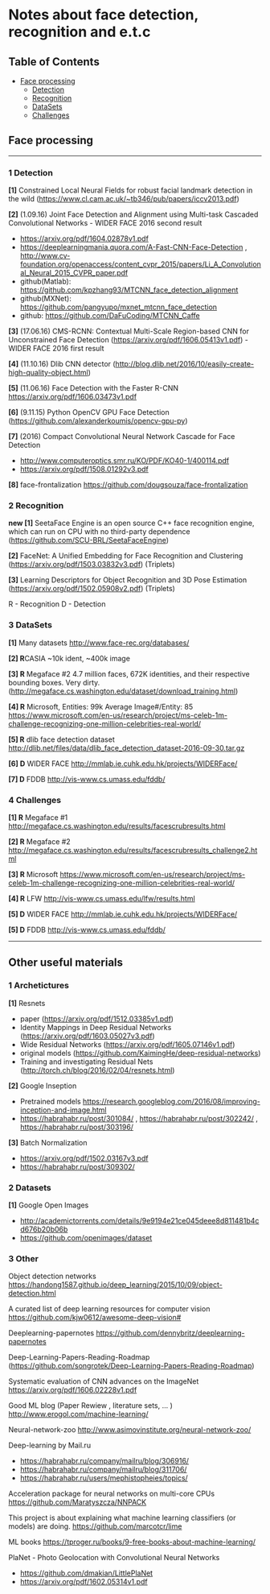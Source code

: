 # Notes about face detection, recognition and e.t.c

## Table of Contents
- [Face processing](#face-processing)
  - [Detection](#face-detection)
  - [Recognition](#face-recognition)
  - [DataSets](#face-dataSets)
  - [Challenges](#face-challenges)

## Face processing
---------------------------------------

### 1 Detection
**[1]** Constrained Local Neural Fields for robust facial landmark detection in the wild (https://www.cl.cam.ac.uk/~tb346/pub/papers/iccv2013.pdf)

**[2]** (1.09.16) Joint Face Detection and Alignment using Multi-task Cascaded Convolutional Networks - WIDER FACE 2016 second result

 - https://arxiv.org/pdf/1604.02878v1.pdf
 - https://deeplearningmania.quora.com/A-Fast-CNN-Face-Detection , http://www.cv-foundation.org/openaccess/content_cvpr_2015/papers/Li_A_Convolutional_Neural_2015_CVPR_paper.pdf
 - github(Matlab): https://github.com/kpzhang93/MTCNN_face_detection_alignment
 - github(MXNet): https://github.com/pangyupo/mxnet_mtcnn_face_detection
 - github: https://github.com/DaFuCoding/MTCNN_Caffe

**[3]** (17.06.16) CMS-RCNN: Contextual Multi-Scale Region-based CNN for Unconstrained Face Detection (https://arxiv.org/pdf/1606.05413v1.pdf) - WIDER FACE 2016 first result

**[4]** (11.10.16) Dlib CNN detector (http://blog.dlib.net/2016/10/easily-create-high-quality-object.html)

**[5]** (11.06.16) Face Detection with the Faster R-CNN https://arxiv.org/pdf/1606.03473v1.pdf

**[6]** (9.11.15) Python OpenCV GPU Face Detection (https://github.com/alexanderkoumis/opencv-gpu-py)

**[7]** (2016) Compact Convolutional Neural Network Cascade for Face Detection
 - http://www.computeroptics.smr.ru/KO/PDF/KO40-1/400114.pdf
 - https://arxiv.org/pdf/1508.01292v3.pdf

**[8]** face-frontalization https://github.com/dougsouza/face-frontalization

### 2 Recognition

**new [1]** SeetaFace Engine is an open source C++ face recognition engine, which can run on CPU with no third-party dependence (https://github.com/SCU-BRL/SeetaFaceEngine)

**[2]** FaceNet: A Unified Embedding for Face Recognition and Clustering (https://arxiv.org/pdf/1503.03832v3.pdf) (Triplets)

**[3]** Learning Descriptors for Object Recognition and 3D Pose Estimation (https://arxiv.org/pdf/1502.05908v2.pdf) (Triplets)

R - Recognition
D - Detection

### 3 DataSets
**[1]** Many datasets http://www.face-rec.org/databases/

**[2] R**CASIA ~10k ident, ~400k image 

**[3] R** Megaface #2 4.7 million faces, 672K identities, and their respective bounding boxes. Very dirty. (http://megaface.cs.washington.edu/dataset/download_training.html) 

**[4] R** Microsoft, Entities: 99k   Average Image#/Entity: 85
https://www.microsoft.com/en-us/research/project/ms-celeb-1m-challenge-recognizing-one-million-celebrities-real-world/

**[5] R** dlib face detection dataset http://dlib.net/files/data/dlib_face_detection_dataset-2016-09-30.tar.gz

**[6] D** WIDER FACE http://mmlab.ie.cuhk.edu.hk/projects/WIDERFace/

**[7] D** FDDB http://vis-www.cs.umass.edu/fddb/

### 4 Challenges

**[1] R** Megaface #1 http://megaface.cs.washington.edu/results/facescrubresults.html 

**[2] R** Megaface #2 http://megaface.cs.washington.edu/results/facescrubresults_challenge2.html

**[3] R** Microsoft https://www.microsoft.com/en-us/research/project/ms-celeb-1m-challenge-recognizing-one-million-celebrities-real-world/

**[4] R** LFW http://vis-www.cs.umass.edu/lfw/results.html

**[5] D** WIDER FACE http://mmlab.ie.cuhk.edu.hk/projects/WIDERFace/

**[5] D** FDDB http://vis-www.cs.umass.edu/fddb/

---------------------------------------
## Other useful materials

### 1 Archetictures
**[1]** Resnets
 - paper (https://arxiv.org/pdf/1512.03385v1.pdf)
 - Identity Mappings in Deep Residual Networks (https://arxiv.org/pdf/1603.05027v3.pdf)
 - Wide Residual Networks (https://arxiv.org/pdf/1605.07146v1.pdf) 
 - original models (https://github.com/KaimingHe/deep-residual-networks)
 - Training and investigating Residual Nets (http://torch.ch/blog/2016/02/04/resnets.html)

**[2]** Google Inseption
 - Pretrained models https://research.googleblog.com/2016/08/improving-inception-and-image.html
 - https://habrahabr.ru/post/301084/ , https://habrahabr.ru/post/302242/ , https://habrahabr.ru/post/303196/

**[3]** Batch Normalization 
 - https://arxiv.org/pdf/1502.03167v3.pdf
 - https://habrahabr.ru/post/309302/


### 2 Datasets
**[1]** Google Open Images	
 - http://academictorrents.com/details/9e9194e21ce045deee8d811481b4cd676b20b06b
 - https://github.com/openimages/dataset




### 3 Other

 Object detection networks https://handong1587.github.io/deep_learning/2015/10/09/object-detection.html

 A curated list of deep learning resources for computer vision https://github.com/kjw0612/awesome-deep-vision#

 Deeplearning-papernotes https://github.com/dennybritz/deeplearning-papernotes

 Deep-Learning-Papers-Reading-Roadmap (https://github.com/songrotek/Deep-Learning-Papers-Reading-Roadmap)


 Systematic evaluation of CNN advances on the ImageNet https://arxiv.org/pdf/1606.02228v1.pdf

 Good ML blog (Paper Rewiew , literature sets, ... ) http://www.erogol.com/machine-learning/

 Neural-network-zoo http://www.asimovinstitute.org/neural-network-zoo/

 Deep-learning by Mail.ru 
  - https://habrahabr.ru/company/mailru/blog/306916/ 
  - https://habrahabr.ru/company/mailru/blog/311706/
  - https://habrahabr.ru/users/mephistopheies/topics/

 Acceleration package for neural networks on multi-core CPUs https://github.com/Maratyszcza/NNPACK

 This project is about explaining what machine learning classifiers (or models) are doing. https://github.com/marcotcr/lime

 ML books https://tproger.ru/books/9-free-books-about-machine-learning/

 PlaNet - Photo Geolocation with Convolutional Neural Networks 
 - https://github.com/dmakian/LittlePlaNet
 - https://arxiv.org/pdf/1602.05314v1.pdf